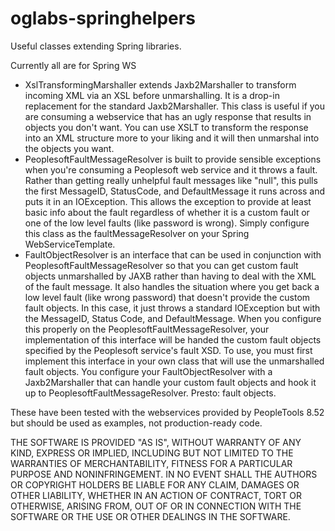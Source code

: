 oglabs-springhelpers
====================

Useful classes extending Spring libraries.

Currently all are for Spring WS

- XslTransformingMarshaller extends Jaxb2Marshaller to transform incoming XML via an XSL before unmarshalling. It is a drop-in replacement for the standard Jaxb2Marshaller. This class is useful if you are consuming a webservice that has an ugly response that results in objects you don't want. You can use XSLT to transform the response into an XML structure more to your liking and it will then unmarshal into the objects you want.
- PeoplesoftFaultMessageResolver is built to provide sensible exceptions when you're consuming a Peoplesoft web service and it throws a fault. Rather than getting really unhelpful fault messages like "null", this pulls the first MessageID, StatusCode, and DefaultMessage it runs across and puts it in an IOException. This allows the exception to provide at least basic info about the fault regardless of whether it is a custom fault or one of the low level faults (like password is wrong). Simply configure this class as the faultMessageResolver on your Spring WebServiceTemplate.
- FaultObjectResolver is an interface that can be used in conjunction with PeoplesoftFaultMessageResolver so that you can get custom fault objects unmarshalled by JAXB rather than having to deal with the XML of the fault message. It also handles the situation where you get back a low level fault (like wrong password) that doesn't provide the custom fault objects. In this case, it just throws a standard IOException but with the MessageID, Status Code, and DefaultMessage. When you configure this properly on the PeoplesoftFaultMessageResolver, your implementation of this interface will be handed the custom fault objects specified by the Peoplesoft service's fault XSD. To use, you must first implement this interface in your own class that will use the unmarshalled fault objects. You configure your FaultObjectResolver with a Jaxb2Marshaller that can handle your custom fault objects and hook it up to PeoplesoftFaultMessageResolver. Presto: fault objects.

These have been tested with the webservices provided by PeopleTools 8.52 but should be used as examples, not production-ready code.

THE SOFTWARE IS PROVIDED "AS IS", WITHOUT WARRANTY OF ANY KIND, EXPRESS OR IMPLIED, INCLUDING BUT NOT LIMITED TO THE WARRANTIES OF MERCHANTABILITY, FITNESS FOR A PARTICULAR PURPOSE AND NONINFRINGEMENT. IN NO EVENT SHALL THE AUTHORS OR COPYRIGHT HOLDERS BE LIABLE FOR ANY CLAIM, DAMAGES OR OTHER LIABILITY, WHETHER IN AN ACTION OF CONTRACT, TORT OR OTHERWISE, ARISING FROM, OUT OF OR IN CONNECTION WITH THE SOFTWARE OR THE USE OR OTHER DEALINGS IN THE SOFTWARE.